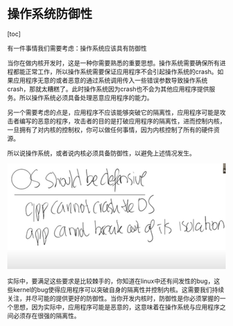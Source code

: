 # 操作系统防御性

[toc]

有一件事情我们需要考虑：操作系统应该具有防御性

当你在做内核开发时，这是一种你需要熟悉的重要思想。操作系统需要确保所有进程都能正常工作，所以操作系统需要保证应用程序不会引起操作系统的crash。如果应用程序无意的或者恶意的通过系统调用传入一些错误参数导致操作系统crash，那就太糟糕了。此时操作系统因为crash也不会为其他应用程序提供服务。所以操作系统必须具备处理恶意应用程序的能力。

另一个需要考虑的点是，应用程序不应该能够突破它的隔离性，应用程序可能是攻击者编写的恶意的程序，攻击者的目的是打破应用程序的隔离性，进而控制内核，一旦拥有了对内核的控制权，你可以做任何事情，因为内核控制了所有的硬件资源。

所以说操作系统，或者说内核必须具备防御性，以避免上述情况发生。

![img](.assets/image%20(35).png)

实际中，要满足这些要求是比较棘手的，你知道在linux中还有间发性的bug，这些kernel的bug使得应用程序可以突破自身的隔离性并控制内核。这需要我们持续关注，并尽可能的提供更好的防御性。当你开发内核时，防御性是你必须掌握的一个思想，因为实际中，应用程序可能是恶意的，这意味着在操作系统与应用程序之间必须存在很强的隔离性。

